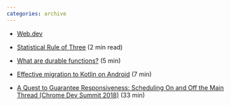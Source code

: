 ```yaml
---
categories: archive
---
```


- [Web.dev](https://web.dev "https://web.dev")

- [Statistical Rule of Three](https://www.johndcook.com/blog/2010/03/30/statistical-rule-of-three/ "https://www.johndcook.com/blog/2010/03/30/statistical-rule-of-three/") (2 min read)

- [What are durable functions?](https://css-tricks.com/what-are-durable-functions/ "https://css-tricks.com/what-are-durable-functions/") (5 min)

- [Effective migration to Kotlin on Android](https://android.jlelse.eu/effective-migration-to-kotlin-on-android-cfb92bfaa49b "https://android.jlelse.eu/effective-migration-to-kotlin-on-android-cfb92bfaa49b") (7 min)

- [A Quest to Guarantee Responsiveness: Scheduling On and Off the Main Thread (Chrome Dev Summit 2018)](https://www.youtube.com/watch?v=mDdgfyRB5kg "https://www.youtube.com/watch?v=mDdgfyRB5kg") (33 min)
